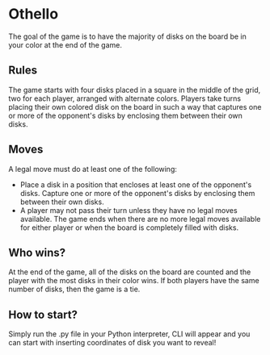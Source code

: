 # Othello

The goal of the game is to have the majority of disks on the board be in your color at the end of the game.

## Rules

The game starts with four disks placed in a square in the middle of the grid, two for each player, arranged with alternate colors. Players take turns placing their own colored disk on the board in such a way that captures one or more of the opponent's disks by enclosing them between their own disks.

## Moves

A legal move must do at least one of the following:

- Place a disk in a position that encloses at least one of the opponent's disks.
Capture one or more of the opponent's disks by enclosing them between their own disks.
- A player may not pass their turn unless they have no legal moves available. The game ends when there are no more legal moves available for either player or when the board is completely filled with disks.


## Who wins?

At the end of the game, all of the disks on the board are counted and the player with the most disks in their color wins. If both players have the same number of disks, then the game is a tie.

## How to start?

Simply run the .py file in your Python interpreter, CLI will appear and you can start
with inserting coordinates of disk you want to reveal!

